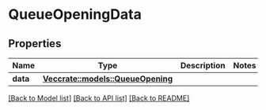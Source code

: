 # QueueOpeningData

## Properties

Name | Type | Description | Notes
------------ | ------------- | ------------- | -------------
**data** | [**Vec<crate::models::QueueOpening>**](QueueOpening.md) |  | 

[[Back to Model list]](../README.md#documentation-for-models) [[Back to API list]](../README.md#documentation-for-api-endpoints) [[Back to README]](../README.md)



